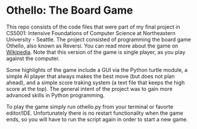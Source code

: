# Othello: The Board Game

This repo consists of the code files that were part of my final project in CS5001: Intensive Foundations of Computer Science at Northeastern University - Seattle. The project consisted of programming the board game Othello, also known as Reversi. You can read more about the game on [Wikipedia](https://en.wikipedia.org/wiki/Reversi). Note that this version of the game is single player, as you play against the computer.

Some highlights of the game include a GUI via the Python turtle module, a simple AI player that always makes the best move (but does not plan ahead), and a simple score traking system (a text file that keeps the high score at the top). The general intent of the project was to gain more advanced skills in Python programming.

To play the game simply run othello.py from your terminal or favorte editor/IDE. Unfortunately there is no restart functionality when the game ends, so you will have to run the script again in order to start a new game.
